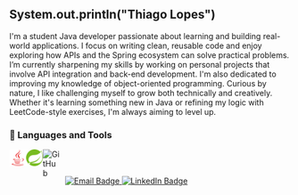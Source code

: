 ## System.out.println("Thiago Lopes")

I'm a student Java developer passionate about learning and building real-world applications. I focus on writing clean, reusable code and enjoy exploring how APIs and the Spring ecosystem can solve practical problems.
I’m currently sharpening my skills by working on personal projects that involve API integration and back-end development. I'm also dedicated to improving my knowledge of object-oriented programming.
Curious by nature, I like challenging myself to grow both technically and creatively. Whether it's learning something new in Java or refining my logic with LeetCode-style exercises, I'm always aiming to level up.

### 🧰 Languages and Tools


<img align="left" alt="Java" height="30" width="30" src="https://raw.githubusercontent.com/devicons/devicon/master/icons/java/java-plain.svg">
<img align="left" alt="Spring" height="30" width="30" src="https://raw.githubusercontent.com/devicons/devicon/master/icons/spring/spring-original.svg">
<img align="left" alt="GitHub" width="30px" style="padding-right:10px;" src="https://cdn.jsdelivr.net/gh/devicons/devicon/icons/github/github-original.svg" />

<br><br> 


</a>
<a href="mailto:thiagogleymkt@gmail.com"> <img src="https://img.shields.io/badge/-Email-D14836?style=for-the-badge&logo=gmail&logoColor=white" alt="Email Badge"/> </a> <a href="https://www.linkedin.com/in/ThiagoGpLopes-45875016a" target="_blank"> <img src="https://img.shields.io/badge/-LinkedIn-%230077B5?style=for-the-badge&logo=linkedin&logoColor=white" alt="LinkedIn Badge"/> </a>
